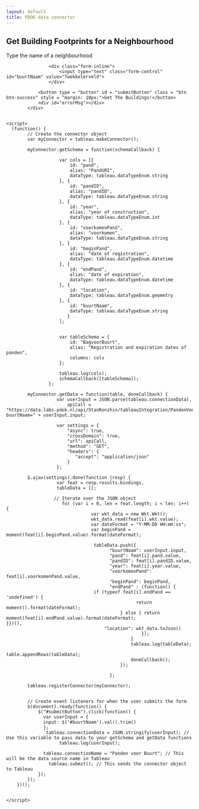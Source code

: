 ```yaml
---
layout: default
title: PDOK data connector
---
```

<script src="https://connectors.tableau.com/libs/tableauwdc-2.3.latest.js" type="text/javascript"></script>
<script src="https://cdnjs.cloudflare.com/ajax/libs/wicket/1.3.2/wicket.min.js" type="text/javascript"></script>
<script src="https://cdnjs.cloudflare.com/ajax/libs/wicket/1.3.2/wicket.min.js" type="text/javascript"></script>
<script src="https://cdnjs.cloudflare.com/ajax/libs/moment.js/2.20.1/moment.min.js" type="text/javascript"></script>

<div class="container container-table">
        <div class="row vertical-center-row">
            <div class="text-center col-md-4 col-md-offset-4">
                <h2>Get Building Footprints for a Neighbourhood</h2>
                <form>
                    <div class="form-inline">
                        <label for="buurtNaam" class="text-center">Type the name of a neighbourhood</label>

				    <div class="form-inline">
				        <input type="text" class="form-control" id="buurtNaam" value="Twekkelerveld">
				    </div>

                <button type = "button" id = "submitButton" class = "btn btn-success" style = "margin: 10px;">Get The Buildings!</button>
                <div id="errorMsg"></div>
            </div>


    <script>
      (function() {
            // Create the connector object
            var myConnector = tableau.makeConnector();

            myConnector.getSchema = function(schemaCallback) {

                        var cols = [{
                            id: "pand",
                            alias: "PandURI",
                            dataType: tableau.dataTypeEnum.string
                        }, {
                            id: "pandID",
                            alias: "pandID",
                            dataType: tableau.dataTypeEnum.string
                        }, {
                            id: "year",
                            alias: "year of construction",
                            dataType: tableau.dataTypeEnum.int
                        }, {
                            id: "voorkomenPand",
                            alias: "voorkomen",
                            dataType: tableau.dataTypeEnum.string
                        }, {
                            id: "beginPand",
                            alias: "date of registration",
                            dataType: tableau.dataTypeEnum.datetime
                        }, {
                            id: "endPand",
                            alias: "date of expiration",
                            dataType: tableau.dataTypeEnum.datetime
                        }, {
                            id: "location",
                            dataType: tableau.dataTypeEnum.geometry
                        }, {
                            id: "buurtNaam",
                            dataType: tableau.dataTypeEnum.string
                           }
                        ];


                        var tableSchema = {
                            id: "BagvoorBuurt",
                            alias: "Registration and expiration dates of panden",
                            columns: cols
                        };

                        tableau.log(cols);
                        schemaCallback([tableSchema]);
                    };

            myConnector.getData = function(table, doneCallback) {
                       var userInput = JSON.parse(tableau.connectionData),
                           apiCall = "https://data.labs.pdok.nl/api/StanRonzhin/tableauIntegration/PandenVoorBuurt?buurtNaam=" + userInput.input;

                       var settings = {
                           "async": true,
                           "crossDomain": true,
                           "url": apiCall,
                           "method": "GET",
                           "headers": {
                              "accept": "application/json"
                           }
                       };

            $.ajax(settings).done(function (resp) {
                       var feat = resp.results.bindings,
                       tableData = [];

                      // Iterate over the JSON object
                         for (var i = 0, len = feat.length; i < len; i++) {
                                    var wkt_data = new Wkt.Wkt();
                                    wkt_data.read(feat[i].wkt.value);
                                    var dateFormat = "Y-MM-DD HH:mm:ss";
                                    var beginPand = moment(feat[i].beginPand.value).format(dateFormat);
                                    
                                     tableData.push({
                                           "buurtNaam": userInput.input,
                                           "pand": feat[i].pand.value,
                                           "pandID": feat[i].pandID.value,
                                           "year": feat[i].year.value,
                                           "voorkomenPand": feat[i].voorkomenPand.value,
                                           "beginPand": beginPand,
                                           "endPand" : (function() {
                                     if (typeof feat[i].endPand == 'undefined') {
                                                     return moment().format(dateFormat);     
                                               } else { return moment(feat[i].endPand.value).format(dateFormat);                                                     }})(),
                                         "location": wkt_data.toJson()
                                                       });
                                                   }
                                                   tableau.log(tableData);
                                                   table.appendRows(tableData);
                                                   doneCallback();
                                               });

                                           };

            tableau.registerConnector(myConnector);


            // Create event listeners for when the user submits the form
            $(document).ready(function() {
                $("#submitButton").click(function() {
                  var userInput = {
                  input: $('#buurtNaam').val().trim()
                  };
                   tableau.connectionData = JSON.stringify(userInput); // Use this variable to pass data to your getSchema and getData functions
                        tableau.log(userInput);

                  tableau.connectionName = "Panden voor Buurt"; // This will be the data source name in Tableau
                    tableau.submit(); // This sends the connector object to Tableau
                });
            });
        })();


    </script>
